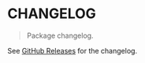 # CHANGELOG

> Package changelog.

See [GitHub Releases](https://github.com/stdlib-js/stats-base-dists-f-stdev/releases) for the changelog.